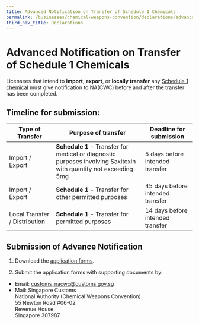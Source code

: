 ```yaml
---
title: Advanced Notification on Transfer of Schedule 1 Chemicals
permalink: /businesses/chemical-weapons-convention/declarations/advanced-notification-on-transfer-of-schedule-1-chemicals/
third_nav_title: Declarations
---
```

# Advanced Notification on Transfer of Schedule 1 Chemicals

Licensees that intend to  **import**,  **export**, or  **locally transfer** any  [Schedule 1 chemical](/files/businesses/guide_to_nacwc_licence_2023.pdf)  must give notification to NA(CWC) before and after the transfer has been completed.

## Timeline for submission:

| Type of Transfer | Purpose of transfer | Deadline for submission |
|---|---|---|
| Import / Export | **Schedule 1** - Transfer for medical or diagnostic purposes involving Saxitoxin with quantity not exceeding 5mg | 5 days before intended transfer |
| Import / Export | **Schedule 1** - Transfer for other permitted purposes |  45 days before intended transfer |
| Local Transfer / Distribution | **Schedule 1** - Transfer for permitted purposes | 14 days before intended transfer |

## Submission of Advance Notification

1) Download the  [application forms](/eservices/customs-forms-and-service-links).

2) Submit the application forms with supporting documents by:

-   Email:  [customs_nacwc@customs.gov.sg](mailto:customs_nacwc@customs.gov.sg)
-   Mail: Singapore Customs  
    National Authority (Chemical Weapons Convention)  
    55 Newton Road #06-02  
    Revenue House  
    Singapore 307987